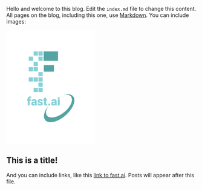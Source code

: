 Hello and welcome to this blog. Edit the `index.md` file to change this content. All pages on the blog, including this one, use [Markdown](https://guides.github.com/features/mastering-markdown/). You can include images:

![Image of fast.ai logo](images/logo.png)

## This is a title!

And you can include links, like this [link to fast.ai](https://www.fast.ai). Posts will appear after this file. 
